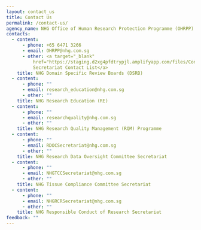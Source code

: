 ```yaml
---
layout: contact_us
title: Contact Us
permalink: /contact-us/
agency_name: NHG Office of Human Research Protection Programme (OHRPP)
contacts:
  - content:
      - phone: +65 6471 3266
      - email: OHRPP@nhg.com.sg
      - other: <a target="_blank"
          href="https://staging.d2xg4pfdtrypjl.amplifyapp.com/files/Content%20Files/DSRB_Contact_List_12_June_2024.pdf">DSRB
          Secretariat Contact List</a>
    title: NHG Domain Specific Review Boards (DSRB)
  - content:
      - phone: ""
      - email: research_education@nhg.com.sg
      - other: ""
    title: NHG Research Education (RE)
  - content:
      - phone: ""
      - email: researchquality@nhg.com.sg
      - other: ""
    title: NHG Research Quality Management (RQM) Programme
  - content:
      - phone: ""
      - email: RDOCSecretariat@nhg.com.sg
      - other: ""
    title: NHG Research Data Oversight Committee Secretariat
  - content:
      - phone: ""
      - email: NHGTCCSecretariat@nhg.com.sg
      - other: ""
    title: NHG Tissue Compliance Committee Secretariat
  - content:
      - phone: ""
      - email: NHGRCRSecretariat@nhg.com.sg
      - other: ""
    title: NHG Responsible Conduct of Research Secretariat
feedback: ""
---
```

